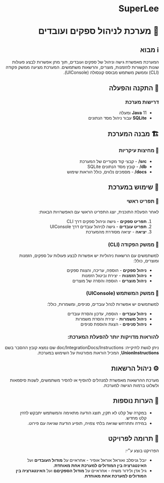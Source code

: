 <div dir="rtl">

# SuperLee
# 📌 מערכת לניהול ספקים ועובדים

## ℹ️ מבוא

המערכת מאפשרת גישה וניהול של ספקים ועובדים, תוך מתן אפשרות לבצע פעולות שונות הקשורות להזמנות, מוצרים, והרשאות משתמשים. המערכת מציעה ממשק פקודה (CLI) וממשק משתמש מבוסס קונסולה (UIConsole).

## 🔧 התקנה והפעלה

### דרישות מערכת

- **Java** 11 ומעלה
- **SQLite** עבור ניהול מסד הנתונים

## 🏗️ מבנה המערכת

### 📂 מחיצות עיקריות

- **src/** - קבצי קוד מקוריים של המערכת
- **db/** - קובץ מסד הנתונים SQLite
- **docs/** - מסמכים נלווים, כולל הוראות שימוש

## 🚀 שימוש במערכת

### 🔹 תפריט ראשי

לאחר הפעלת התוכנית, יוצג התפריט הראשי עם האפשרויות הבאות:

1. **תפריט ספקים** - גישה וניהול ספקים דרך CLI
2. **תפריט עובדים** - גישה לניהול עובדים דרך UIConsole
3. **יציאה** - יציאה מסודרת מהמערכת

### 🔹 ממשק הפקודה (CLI)

למשתמשים עם הרשאות ניהוליות יש אפשרות לבצע פעולות על ספקים, הזמנות ומוצרים, כולל:

- **ניהול ספקים** - הוספה, עריכה, והצגת ספקים
- **ניהול הזמנות** - יצירת וביטול הזמנות
- **ניהול מוצרים** - הוספה והסרה של מוצרים

### 🔹 ממשק המשתמש (UIConsole)

למשתמשים יש אפשרות לנהל עובדים, סניפים, ומשמרות, כולל:

- **ניהול עובדים** - הוספה, עדכון והסרת עובדים
- **ניהול משמרות** - יצירת והסרת משמרות
- **ניהול סניפים** - הצגת והוספת סניפים


### להוראות מדויקות יותר להפעלת המערכת:

  ניתן לגשת לתיקייה: doc/IntegrationDocs/Instructions שם נמצא קובץ ההסבר בשם **UnionInstructions**, המכיל הוראות מפורטות על השימוש במערכת.

## ⚙️ ניהול הרשאות

מערכת ההרשאות מאפשרת למנהלים להוסיף או להסיר משתמשים, לשנות סיסמאות ולשלוט ברמות הגישה למערכת.

## 📝 הערות נוספות

- במקרה של קלט לא תקין, תוצג הודעה מתאימה והמשתמש יתבקש להזין קלט מחדש.
- במידה ותתרחש שגיאה בלתי צפויה, תופיע הודעת שגיאה עם פירוט.

## 🤝 תרומה לפרויקט

הפרויקט בוצע ע״י:
- יובל גניסלב ואוראל אוראל אופיר - אחראיים על **מודול העובדים** ועל **האינטגרציה בין המודולים למערכת אחת מאוחדת**.
- גיל אדן ולידור משיח - אחראיים על **מודול הספקיםם** ועל **האינטגרציה בין המודולים למערכת אחת מאוחדת**. 
 
</div>
